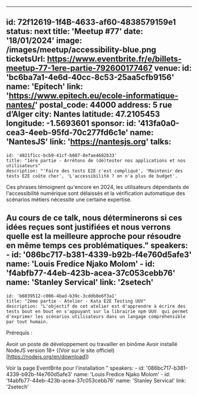 ---
id: 72f12619-1f4B-4633-af60-4838579159e1
status: next
title: 'Meetup #77'
date: '18/01/2024'
image: /images/meetup/accessibility-blue.png
ticketsUrl: https://www.eventbrite.fr/e/billets-meetup-77-1ere-partie-792600177467 
venue:
  id: 'bc6ba7a1-4e6d-40cc-8c53-25aa5cfb9156'
  name: 'Epitech'
  link: 'https://www.epitech.eu/ecole-informatique-nantes/'
  postal_code: 44000
  address: 5 rue d’Alger
  city: Nantes
  latitude: 47.2105453
  longitude: -1.5693601
sponsor:
    id: '413fa0a0-cea3-4eeb-95fd-70c277fd6c1e'
    name: 'NantesJS'
    link: 'https://nantesjs.org'
talks:
  -
    id: '4821f1cc-bcb9-41cf-b087-8efae4682b33'
    title: "1ère partie - Arrêtons de (dé)tester nos applications et nos utilisateurs"
    description: "'Faire des tests E2E c'est compliqué', 'Maintenir des tests E2E coûte cher', 'L'accessibilité ? on n'a plus de budget'.

Ces phrases témoignent qu'encore en 2024, les utilisateurs dépendants de l'accessibilité numérique sont délaissés et la vérification automatique des scénarios métiers nécessite une certaine expertise.

Au cours de ce talk, nous déterminerons si ces idées reçues sont justifiées et nous verrons quelle est la meilleure approche pour résoudre en même temps ces problématiques."
    speakers:
      -
          id: '086bc717-b381-4339-b92b-f4e760d5afe3'
          name: 'Louis Fredice Njako Molom'
      -
          id: 'f4abfb77-44eb-423b-acea-37c053cebb76'
          name: 'Stanley Servical'
          link: '2setech'
  -
    id: 'b6039512-c006-4bad-b39c-3cddb8e6f3a1'
    title: "2ème partie - Atelier - Kata E2E Testing UUV"
    description: "L'objectif de cet atelier est d'apprendre à écrire des tests bout en bout en s'appuyant sur la librairie npm UUV  qui permet d'exprimer les scénarios utilisateurs dans un langage compréhensible par tout humain.

Prérequis :

Avoir un poste de développement ou travailler en binôme
Avoir installé NodeJS version 18+ ((Voir sur le site officiel)[https://nodejs.org/en/download])

Voir la page EventBrite pour l'installation
"
    speakers:
      -
        id: '086bc717-b381-4339-b92b-f4e760d5afe3'
        name: 'Louis Fredice Njako Molom'
      -
        id: 'f4abfb77-44eb-423b-acea-37c053cebb76'
        name: 'Stanley Servical'
        link: '2setech'

